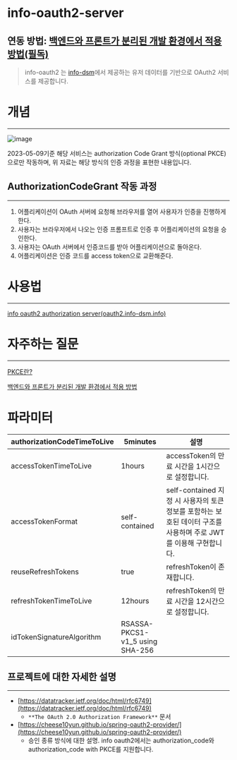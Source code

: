 # **info-oauth2-server**

연동 방법: [백엔드와 프론트가 분리된 개발 환경에서 적용 방법(필독)](https://dsm-info.notion.site/299d6088aa804f2995a13b6af5a9b05a)
---

> info-oauth2 는 [info-dsm](https://github.com/info-dsm/INFO_v2_Backend)에서 제공하는 유저 데이터를 기반으로 OAuth2 서비스를 제공합니다.
> 

# 개념

---

![image](https://user-images.githubusercontent.com/59428479/236992971-76a8b93c-5ba3-4280-84c2-54b1b821d0d8.png)

2023-05-09기준 해당 서비스는 authorization Code Grant 방식(optional PKCE)으로만 작동하며, 위 자료는 해당 방식의 인증 과정을 표현한 내용입니다.

## AuthorizationCodeGrant 작동 과정

---

1. 어플리케이션이 OAuth 서버에 요청해 브라우저를 열어 사용자가 인증을 진행하게 한다.
2. 사용자는 브라우저에서 나오는 인증 프롬프트로 인증 후 어플리케이션의 요청을 승인한다.
3. 사용자는 OAuth 서버에서 인증코드를 받아 어플리케이션으로 돌아온다.
4. 어플리케이션은 인증 코드를 access token으로 교환해준다.

# 사용법

---

[info oauth2 authorization server(oauth2.info-dsm.info)](https://documenter.getpostman.com/view/15222398/2s93eYWYk4)

# 자주하는 질문

---

[PKCE란?](https://www.notion.so/PKCE-8f75c3da43ce40c29b86e64604368d84)

[백엔드와 프론트가 분리된 개발 환경에서 적용 방법](https://www.notion.so/299d6088aa804f2995a13b6af5a9b05a)

# 파라미터

| authorizationCodeTimeToLive | 5minutes | 설명 |
| --- | --- | --- |
| accessTokenTimeToLive | 1hours | accessToken의 만료 시간을 1시간으로 설정합니다. |
| accessTokenFormat | self-contained | self-contained 지정 시 사용자의 토큰 정보를 포함하는 보호된 데이터 구조를 사용하며 주로 JWT를 이용해 구현합니다. |
| reuseRefreshTokens | true | refreshToken이 존재합니다. |
| refreshTokenTimeToLive | 12hours | refreshToken의 만료 시간을 12시간으로 설정합니다. |
| idTokenSignatureAlgorithm | RSASSA-PKCS1-v1_5 using SHA-256 |  |

## 프로젝트에 대한 자세한 설명

---

- [https://datatracker.ietf.org/doc/html/rfc6749](https://datatracker.ietf.org/doc/html/rfc6749)
    - `**The OAuth 2.0 Authorization Framework**` 문서
- [https://cheese10yun.github.io/spring-oauth2-provider/](https://cheese10yun.github.io/spring-oauth2-provider/)
    - 승인 종류 방식에 대한 설명. info oauth2에서는 authorization_code와 authorization_code with PKCE를 지원합니다.
